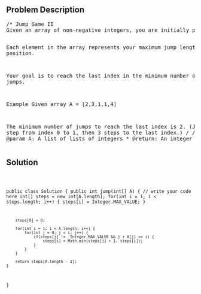 <!--
<style>
  body { font-family: Arial, sans-serif; }
  .container { max-width: 100%; margin: 0 auto; padding: 10px; }
  .comment-block { background-color: #f9f9f9; padding: 10px; border-left: 5px solid #ccc; width: 200px; margin: 20px auto; overflow-wrap: break-word; white-space: pre-wrap; }
  .code-block { background-color: #f4f4f4; padding: 10px; border: 1px solid #ddd; width: 50%; margin: 20px auto; overflow-wrap: break-word; white-space: pre-wrap; }
</style>
-->

<div class='container'>
<h2>Problem Description</h2>
<div class='comment-block'>
<pre>
/* Jump Game II
Given an array of non-negative integers, you are initially positioned at the first index of the array.

Each element in the array represents your maximum jump length at that position.

Your goal is to reach the last index in the minimum number of jumps.

Example
Given array A = [2,3,1,1,4]

The minimum number of jumps to reach the last index is 2. (Jump 1 step from index 0 to 1, then 3 steps to the last index.)
*/
    /**
     * @param A: A list of lists of integers
     * @return: An integer
     */
</pre>
</div>

<h2>Solution</h2>
<div class='code-block'>
<pre><code class='language-java'>

public class Solution {
    public int jump(int[] A) {
        // write your code here
        int[] steps = new int[A.length];
        for(int i = 1; i < steps.length; i++) {
            steps[i] = Integer.MAX_VALUE;
        }
        
        steps[0] = 0;
        
        for(int i = 1; i < A.length; i++) {
            for(int j = 0; j < i; j++) {
                if(steps[j] !=  Integer.MAX_VALUE && j + A[j] >= i) {
                    steps[i] = Math.min(steps[j] + 1, steps[i]);
                }
            }
        }
        
        return steps[A.length - 1];
    }
}
</code></pre>
</div>
</div>
